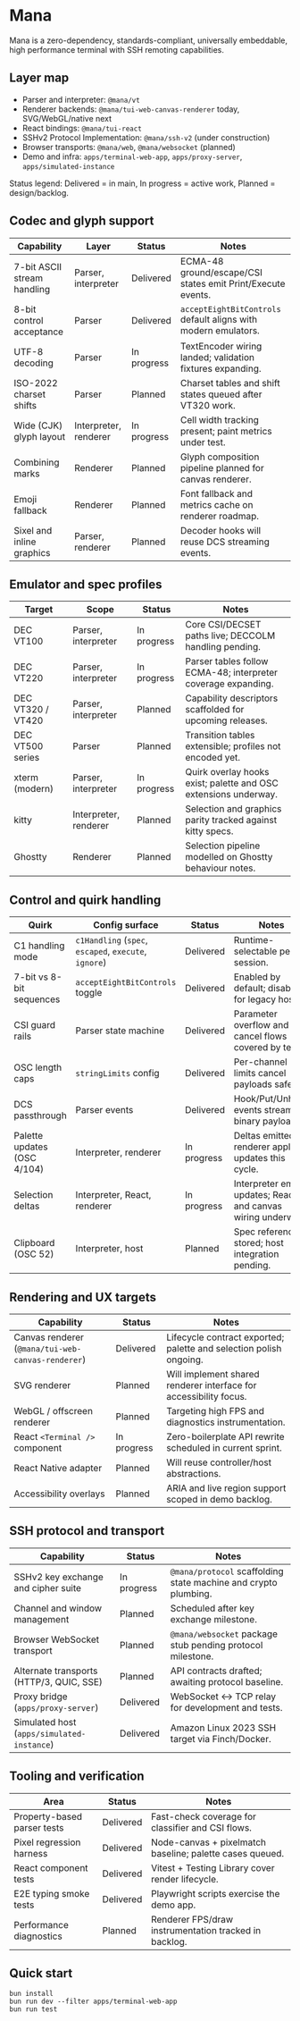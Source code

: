 # Mana

Mana is a zero-dependency, standards-compliant, universally embeddable, high performance terminal with SSH remoting capabilities.

## Layer map
- Parser and interpreter: `@mana/vt`
- Renderer backends: `@mana/tui-web-canvas-renderer` today, SVG/WebGL/native next
- React bindings: `@mana/tui-react`
- SSHv2 Protocol Implementation: `@mana/ssh-v2` (under construction)
- Browser transports: `@mana/web`, `@mana/websocket` (planned)
- Demo and infra: `apps/terminal-web-app`, `apps/proxy-server`, `apps/simulated-instance`

Status legend: Delivered = in main, In progress = active work, Planned = design/backlog.

## Codec and glyph support
| Capability | Layer | Status | Notes |
| --- | --- | --- | --- |
| 7-bit ASCII stream handling | Parser, interpreter | Delivered | ECMA-48 ground/escape/CSI states emit Print/Execute events.
| 8-bit control acceptance | Parser | Delivered | `acceptEightBitControls` default aligns with modern emulators.
| UTF-8 decoding | Parser | In progress | TextEncoder wiring landed; validation fixtures expanding.
| ISO-2022 charset shifts | Parser | Planned | Charset tables and shift states queued after VT320 work.
| Wide (CJK) glyph layout | Interpreter, renderer | In progress | Cell width tracking present; paint metrics under test.
| Combining marks | Renderer | Planned | Glyph composition pipeline planned for canvas renderer.
| Emoji fallback | Renderer | Planned | Font fallback and metrics cache on renderer roadmap.
| Sixel and inline graphics | Parser, renderer | Planned | Decoder hooks will reuse DCS streaming events.

## Emulator and spec profiles
| Target | Scope | Status | Notes |
| --- | --- | --- | --- |
| DEC VT100 | Parser, interpreter | In progress | Core CSI/DECSET paths live; DECCOLM handling pending.
| DEC VT220 | Parser, interpreter | In progress | Parser tables follow ECMA-48; interpreter coverage expanding.
| DEC VT320 / VT420 | Parser, interpreter | Planned | Capability descriptors scaffolded for upcoming releases.
| DEC VT500 series | Parser | Planned | Transition tables extensible; profiles not encoded yet.
| xterm (modern) | Parser, interpreter | In progress | Quirk overlay hooks exist; palette and OSC extensions underway.
| kitty | Interpreter, renderer | Planned | Selection and graphics parity tracked against kitty specs.
| Ghostty | Renderer | Planned | Selection pipeline modelled on Ghostty behaviour notes.

## Control and quirk handling
| Quirk | Config surface | Status | Notes |
| --- | --- | --- | --- |
| C1 handling mode | `c1Handling` (`spec`, `escaped`, `execute`, `ignore`) | Delivered | Runtime-selectable per session.
| 7-bit vs 8-bit sequences | `acceptEightBitControls` toggle | Delivered | Enabled by default; disable for legacy hosts.
| CSI guard rails | Parser state machine | Delivered | Parameter overflow and cancel flows covered by tests.
| OSC length caps | `stringLimits` config | Delivered | Per-channel limits cancel payloads safely.
| DCS passthrough | Parser events | Delivered | Hook/Put/Unhook events stream binary payloads.
| Palette updates (OSC 4/104) | Interpreter, renderer | In progress | Deltas emitted; renderer applying updates this cycle.
| Selection deltas | Interpreter, React, renderer | In progress | Interpreter emits updates; React and canvas wiring underway.
| Clipboard (OSC 52) | Interpreter, host | Planned | Spec references stored; host integration pending.

## Rendering and UX targets
| Capability | Status | Notes |
| --- | --- | --- |
| Canvas renderer (`@mana/tui-web-canvas-renderer`) | Delivered | Lifecycle contract exported; palette and selection polish ongoing.
| SVG renderer | Planned | Will implement shared renderer interface for accessibility focus.
| WebGL / offscreen renderer | Planned | Targeting high FPS and diagnostics instrumentation.
| React `<Terminal />` component | In progress | Zero-boilerplate API rewrite scheduled in current sprint.
| React Native adapter | Planned | Will reuse controller/host abstractions.
| Accessibility overlays | Planned | ARIA and live region support scoped in demo backlog.

## SSH protocol and transport
| Capability | Status | Notes |
| --- | --- | --- |
| SSHv2 key exchange and cipher suite | In progress | `@mana/protocol` scaffolding state machine and crypto plumbing.
| Channel and window management | Planned | Scheduled after key exchange milestone.
| Browser WebSocket transport | Planned | `@mana/websocket` package stub pending protocol milestone.
| Alternate transports (HTTP/3, QUIC, SSE) | Planned | API contracts drafted; awaiting protocol baseline.
| Proxy bridge (`apps/proxy-server`) | Delivered | WebSocket <-> TCP relay for development and tests.
| Simulated host (`apps/simulated-instance`) | Delivered | Amazon Linux 2023 SSH target via Finch/Docker.

## Tooling and verification
| Area | Status | Notes |
| --- | --- | --- |
| Property-based parser tests | Delivered | Fast-check coverage for classifier and CSI flows.
| Pixel regression harness | Delivered | Node-canvas + pixelmatch baseline; palette cases queued.
| React component tests | Delivered | Vitest + Testing Library cover render lifecycle.
| E2E typing smoke tests | Delivered | Playwright scripts exercise the demo app.
| Performance diagnostics | Planned | Renderer FPS/draw instrumentation tracked in backlog.

## Quick start
```
bun install
bun run dev --filter apps/terminal-web-app
bun run test
```
